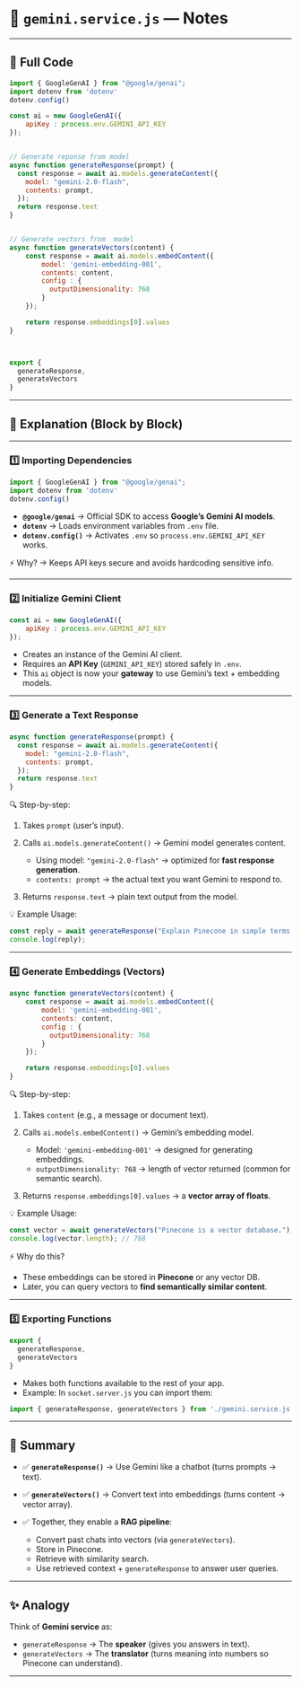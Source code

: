 
# 🤖 `gemini.service.js` — Notes

---

## 📜 Full Code

```js
import { GoogleGenAI } from "@google/genai";
import dotenv from 'dotenv'
dotenv.config()

const ai = new GoogleGenAI({
    apiKey : process.env.GEMINI_API_KEY
});


// Generate reponse from model
async function generateResponse(prompt) {
  const response = await ai.models.generateContent({
    model: "gemini-2.0-flash",
    contents: prompt,
  });
  return response.text
}


// Generate vectors from  model
async function generateVectors(content) {
    const response = await ai.models.embedContent({
        model: 'gemini-embedding-001',
        contents: content,
        config : {
          outputDimensionality: 768
        }
    });

    return response.embeddings[0].values
}



export {
  generateResponse,
  generateVectors
}
```

---

## 📝 Explanation (Block by Block)

---

### 1️⃣ Importing Dependencies

```js
import { GoogleGenAI } from "@google/genai";
import dotenv from 'dotenv'
dotenv.config()
```

* **`@google/genai`** → Official SDK to access **Google’s Gemini AI models**.
* **`dotenv`** → Loads environment variables from `.env` file.
* **`dotenv.config()`** → Activates `.env` so `process.env.GEMINI_API_KEY` works.

⚡ Why? → Keeps API keys secure and avoids hardcoding sensitive info.

---

### 2️⃣ Initialize Gemini Client

```js
const ai = new GoogleGenAI({
    apiKey : process.env.GEMINI_API_KEY
});
```

* Creates an instance of the Gemini AI client.
* Requires an **API Key** (`GEMINI_API_KEY`) stored safely in `.env`.
* This `ai` object is now your **gateway** to use Gemini’s text + embedding models.

---

### 3️⃣ Generate a Text Response

```js
async function generateResponse(prompt) {
  const response = await ai.models.generateContent({
    model: "gemini-2.0-flash",
    contents: prompt,
  });
  return response.text
}
```

🔍 Step-by-step:

1. Takes `prompt` (user’s input).
2. Calls `ai.models.generateContent()` → Gemini model generates content.

   * Using model: `"gemini-2.0-flash"` → optimized for **fast response generation**.
   * `contents: prompt` → the actual text you want Gemini to respond to.
3. Returns `response.text` → plain text output from the model.

💡 Example Usage:

```js
const reply = await generateResponse("Explain Pinecone in simple terms.");
console.log(reply); 
```

---

### 4️⃣ Generate Embeddings (Vectors)

```js
async function generateVectors(content) {
    const response = await ai.models.embedContent({
        model: 'gemini-embedding-001',
        contents: content,
        config : {
          outputDimensionality: 768
        }
    });

    return response.embeddings[0].values
}
```

🔍 Step-by-step:

1. Takes `content` (e.g., a message or document text).
2. Calls `ai.models.embedContent()` → Gemini’s embedding model.

   * Model: `'gemini-embedding-001'` → designed for generating embeddings.
   * `outputDimensionality: 768` → length of vector returned (common for semantic search).
3. Returns `response.embeddings[0].values` → a **vector array of floats**.

💡 Example Usage:

```js
const vector = await generateVectors("Pinecone is a vector database.");
console.log(vector.length); // 768
```

⚡ Why do this?

* These embeddings can be stored in **Pinecone** or any vector DB.
* Later, you can query vectors to **find semantically similar content**.

---

### 5️⃣ Exporting Functions

```js
export {
  generateResponse,
  generateVectors
}
```

* Makes both functions available to the rest of your app.
* Example: In `socket.server.js` you can import them:

```js
import { generateResponse, generateVectors } from './gemini.service.js'
```

---

## 🎯 Summary

* ✅ **`generateResponse()`** → Use Gemini like a chatbot (turns prompts → text).
* ✅ **`generateVectors()`** → Convert text into embeddings (turns content → vector array).
* ✅ Together, they enable a **RAG pipeline**:

  * Convert past chats into vectors (via `generateVectors`).
  * Store in Pinecone.
  * Retrieve with similarity search.
  * Use retrieved context + `generateResponse` to answer user queries.

---

## ✨ Analogy

Think of **Gemini service** as:

* `generateResponse` → The **speaker** (gives you answers in text).
* `generateVectors` → The **translator** (turns meaning into numbers so Pinecone can understand).

---